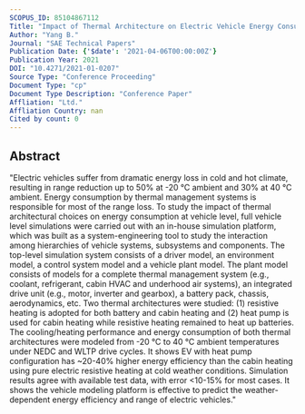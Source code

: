 ```yaml
---
SCOPUS_ID: 85104867112
Title: "Impact of Thermal Architecture on Electric Vehicle Energy Consumption/Range: A Study with Full Vehicle Simulation"
Author: "Yang B."
Journal: "SAE Technical Papers"
Publication Date: {'$date': '2021-04-06T00:00:00Z'}
Publication Year: 2021
DOI: "10.4271/2021-01-0207"
Source Type: "Conference Proceeding"
Document Type: "cp"
Document Type Description: "Conference Paper"
Affliation: "Ltd."
Affliation Country: nan
Cited by count: 0
---
```


## Abstract
"Electric vehicles suffer from dramatic energy loss in cold and hot climate, resulting in range reduction up to 50% at -20 °C ambient and 30% at 40 °C ambient. Energy consumption by thermal management systems is responsible for most of the range loss. To study the impact of thermal architectural choices on energy consumption at vehicle level, full vehicle level simulations were carried out with an in-house simulation platform, which was built as a system-engineering tool to study the interaction among hierarchies of vehicle systems, subsystems and components. The top-level simulation system consists of a driver model, an environment model, a control system model and a vehicle plant model. The plant model consists of models for a complete thermal management system (e.g., coolant, refrigerant, cabin HVAC and underhood air systems), an integrated drive unit (e.g., motor, inverter and gearbox), a battery pack, chassis, aerodynamics, etc. Two thermal architectures were studied: (1) resistive heating is adopted for both battery and cabin heating and (2) heat pump is used for cabin heating while resistive heating remained to heat up batteries. The cooling/heating performance and energy consumption of both thermal architectures were modeled from -20 °C to 40 °C ambient temperatures under NEDC and WLTP drive cycles. It shows EV with heat pump configuration has ~20-40% higher energy efficiency than the cabin heating using pure electric resistive heating at cold weather conditions. Simulation results agree with available test data, with error <10-15% for most cases. It shows the vehicle modeling platform is effective to predict the weather-dependent energy efficiency and range of electric vehicles."
